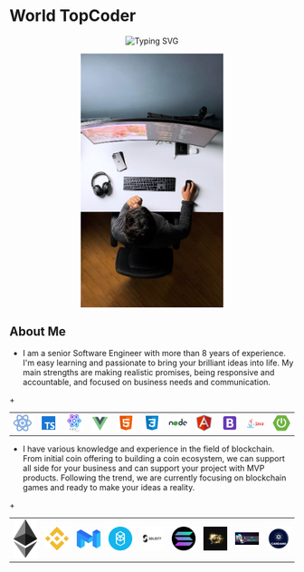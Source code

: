 # World TopCoder

<div align="center">
 <img src="https://readme-typing-svg.herokuapp.com?font=Fira+Code&pause=1000&color=F73196&width=435&lines=Excellent+problem-solving+skills;Confidence+to+achieve;Can-do+attitude+toward+any+challenge" alt="Typing SVG" />
</div>

<p align="center">
	<img align="center" src="https://github.com/worldtopcoder/worldtopcoder/blob/main/coding.jpg?raw=true" style="width: 50%" />
</p>

## About Me

- I am a senior Software Engineer with more than 8 years of experience. 
I'm easy learning and passionate to bring your brilliant ideas into life. 
My main strengths are making realistic promises, being responsive and accountable, and focused on business needs and communication.

<table>
  <tr>
    <td><img src="https://github.com/worldtopcoder/worldtopcoder/blob/main/react.png" width="200"></td>
    <td><img src="https://github.com/worldtopcoder/worldtopcoder/blob/main/typescript.png" width="200"></td>
    <td><img src="https://github.com/worldtopcoder/worldtopcoder/blob/main/next.png" width="200"></td>
    <td><img src="https://github.com/worldtopcoder/worldtopcoder/blob/main/vue.png" width="200"></td>
    <td><img src="https://github.com/worldtopcoder/worldtopcoder/blob/main/html.png" width="200"></td>
    <td><img src="https://github.com/worldtopcoder/worldtopcoder/blob/main/css.png" width="200"></td>
    <td><img src="https://github.com/worldtopcoder/worldtopcoder/blob/main/node.png" width="200"></td>
    +<td><img src="https://github.com/worldtopcoder/worldtopcoder/blob/main/angular.png" width="200"></td>
    <td><img src="https://github.com/worldtopcoder/worldtopcoder/blob/main/bootstrap.png" width="200"></td>
    <td><img src="https://github.com/worldtopcoder/worldtopcoder/blob/main/java.png" width="200"></td>
    <td><img src="https://github.com/worldtopcoder/worldtopcoder/blob/main/springboot.png" width="200"></td>
  </tr>
</table>

- I have various knowledge and experience in the field of blockchain.
From initial coin offering to building a coin ecosystem, we can support all side for your business and can support your project with MVP products.
Following the trend, we are currently focusing on blockchain games and ready to make your ideas a reality.

<table>
  <tr>
    <td><img src="https://github.com/worldtopcoder/worldtopcoder/blob/main/ethereum.png" width="200"></td>
    <td><img src="https://github.com/worldtopcoder/worldtopcoder/blob/main/bsc.png" width="200"></td>
    <td><img src="https://github.com/worldtopcoder/worldtopcoder/blob/main/matic.png" width="200"></td>
    <td><img src="https://github.com/worldtopcoder/worldtopcoder/blob/main/fantom.png" width="200"></td>
    <td><img src="https://github.com/worldtopcoder/worldtopcoder/blob/main/solidity.png" width="200"></td>
    <td><img src="https://github.com/worldtopcoder/worldtopcoder/blob/main/solana.png" width="200"></td>
    <td><img src="https://github.com/worldtopcoder/worldtopcoder/blob/main/nft.jpg" width="200"></td>
    +<td><img src="https://github.com/worldtopcoder/worldtopcoder/blob/main/p2e.jpg" width="200"></td>
    <td><img src="https://github.com/worldtopcoder/worldtopcoder/blob/main/cardano.png" width="200"></td>
  </tr>
</table>	
